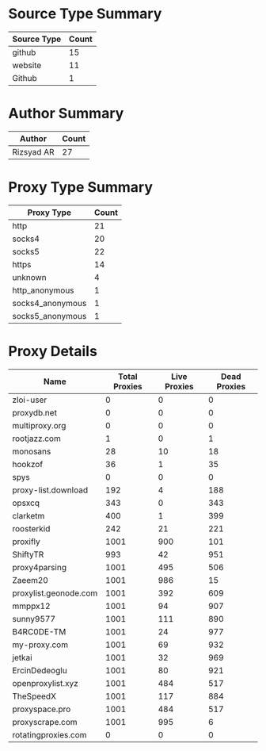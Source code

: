 # Source Type Summary

| Source Type | Count |
|-------------|-------|
| github | 15 |
| website | 11 |
| Github | 1 |


# Author Summary

| Author | Count |
|--------|-------|
| Rizsyad AR | 27 |


# Proxy Type Summary

| Proxy Type | Count |
|------------|-------|
| http | 21 |
| socks4 | 20 |
| socks5 | 22 |
| https | 14 |
| unknown | 4 |
| http_anonymous | 1 |
| socks4_anonymous | 1 |
| socks5_anonymous | 1 |


# Proxy Details

| Name | Total Proxies | Live Proxies | Dead Proxies |
|------|---------------|--------------|---------------|
| zloi-user | 0 | 0 | 0 |
| proxydb.net | 0 | 0 | 0 |
| multiproxy.org | 0 | 0 | 0 |
| rootjazz.com | 1 | 0 | 1 |
| monosans | 28 | 10 | 18 |
| hookzof | 36 | 1 | 35 |
| spys | 0 | 0 | 0 |
| proxy-list.download | 192 | 4 | 188 |
| opsxcq | 343 | 0 | 343 |
| clarketm | 400 | 1 | 399 |
| roosterkid | 242 | 21 | 221 |
| proxifly | 1001 | 900 | 101 |
| ShiftyTR | 993 | 42 | 951 |
| proxy4parsing | 1001 | 495 | 506 |
| Zaeem20 | 1001 | 986 | 15 |
| proxylist.geonode.com | 1001 | 392 | 609 |
| mmppx12 | 1001 | 94 | 907 |
| sunny9577 | 1001 | 111 | 890 |
| B4RC0DE-TM | 1001 | 24 | 977 |
| my-proxy.com | 1001 | 69 | 932 |
| jetkai | 1001 | 32 | 969 |
| ErcinDedeoglu | 1001 | 80 | 921 |
| openproxylist.xyz | 1001 | 484 | 517 |
| TheSpeedX | 1001 | 117 | 884 |
| proxyspace.pro | 1001 | 484 | 517 |
| proxyscrape.com | 1001 | 995 | 6 |
| rotatingproxies.com | 0 | 0 | 0 |
